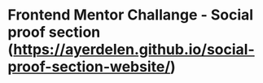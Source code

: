 # Frontend Mentor Challange - Social proof section (https://ayerdelen.github.io/social-proof-section-website/)


